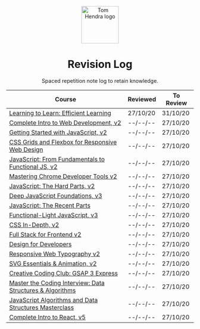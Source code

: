 <div align=center>
<img alt="Tom Hendra logo" src="https://res.cloudinary.com/tomhendra/image/upload/v1567091669/tomhendra-logo/tomhendra-logo-round-1024.png" width="100" />
<h1>Revision Log</h1>
<p>Spaced repetition note log to retain knowledge.</p>
</div>

| Course                                                                                                                   | Reviewed | To Review |
| ------------------------------------------------------------------------------------------------------------------------ | -------- | --------- |
| [Learning to Learn: Efficient Learning](10-learning-to-learn)                                                            | 27/10/20 | 31/10/20  |
| [Complete Intro to Web Development, v2](14-fem-beginner/1-complete-intro-to-web-development-v2)                          | --/--/-- | 27/10/20  |
| [Getting Started with JavaScript, v2](14-fem-beginner/2-getting-started-with-javascript-v2)                              | --/--/-- | 27/10/20  |
| [CSS Grids and Flexbox for Responsive Web Design](14-fem-beginner/3-css-grids-and-flexbox-for-responsive-web-design)     | --/--/-- | 27/10/20  |
| [JavaScript: From Fundamentals to Functional JS, v2](14-fem-beginner/4-javascript-from-fundamentals-to-functional-js-v2) | --/--/-- | 27/10/20  |
| [Mastering Chrome Developer Tools v2](14-fem-beginner/5-mastering-chrome-developer-tools-v2)                             | --/--/-- | 27/10/20  |
| [JavaScript: The Hard Parts, v2](15-fem-professional/1-javascript-the-hard-parts-v2)                                     | --/--/-- | 27/10/20  |
| [Deep JavaScript Foundations, v3](15-fem-professional/2-deep-javascript-foundations)                                     | --/--/-- | 27/10/20  |
| [JavaScript: The Recent Parts](15-fem-professional/3-javascript-the-recent-parts)                                        | --/--/-- | 27/10/20  |
| [Functional-Light JavaScript, v3](15-fem-professional/5-functional-light-javascript-v3)                                  | --/--/-- | 27/10/20  |
| [CSS In-Depth, v2](15-fem-professional/6-css-in-depth-v2)                                                                | --/--/-- | 27/10/20  |
| [Full Stack for Frontend v2](15-fem-professional/7-full-stack-for-front-end-engineers-v2)                                | --/--/-- | 27/10/20  |
| [Design for Developers](16-fem-design-to-code/1-design-for-developers)                                                   | --/--/-- | 27/10/20  |
| [Responsive Web Typography v2](16-fem-design-to-code/2-responsive-web-typography-v2)                                     | --/--/-- | 27/10/20  |
| [SVG Essentials & Animation, v2](16-fem-design-to-code/3-svg-essentials-and-animation-v2)                                | --/--/-- | 27/10/20  |
| [Creative Coding Club: GSAP 3 Express](https://www.creativecodingclub.com/courses/gsap-3-express)                        | --/--/-- | 27/10/20  |
| [Master the Coding Interview: Data Structures & Algorithms](11-master-the-coding-interview)                              | --/--/-- | 27/10/20  |
| [JavaScript Algorithms and Data Structures Masterclass](3-algorithms-and-data-structures)                                | --/--/-- | 27/10/20  |
| [Complete Intro to React, v5](15-fem-professional/)                                                                      | --/--/-- | 27/10/20  |
